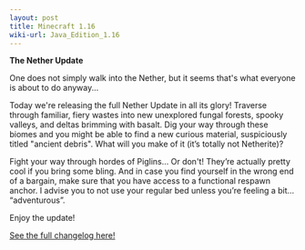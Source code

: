 ```yaml
---
layout: post
title: Minecraft 1.16
wiki-url: Java_Edition_1.16
---
```


**The Nether Update**

One does not simply walk into the Nether, but it seems that's what everyone is about to do anyway...

Today we're releasing the full Nether Update in all its glory!
Traverse through familiar, fiery wastes into new unexplored fungal forests, spooky valleys,
and deltas brimming with basalt.
Dig your way through these biomes and you might be able to find a new curious material,
suspiciously titled "ancient debris". What will you make of it (it’s totally not Netherite)?

Fight your way through hordes of Piglins… Or don't!
They’re actually pretty cool if you bring some bling.
And in case you find yourself in the wrong end of a bargain,
make sure that you have access to a functional respawn anchor.
I advise you to not use your regular bed unless you’re feeling a bit… “adventurous”.

Enjoy the update!

[See the full changelog here!](https://web.archive.org/web/20200624010752/https://www.minecraft.net/en-us/article/nether-update-java)
